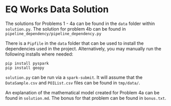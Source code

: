 # EQ Works Data Solution

The solutions for Problems 1 - 4a can be found in the `data` folder within `solution.py`. The solution for problem 4b
can be found in `pipeline_dependency/pipeline_dependency.py`

There is a `Pipfile` in the `data` folder that can be used to install the dependencies used in the project.
Alternatively, you may manually run the following installs where needed:

```
pip install pyspark
pip install geopy
```

`solution.py` can be run via a `spark-submit`. It will assume that the `DataSample.csv` and `POIList.csv` files can be
found in `tmp/data/`.

An explanation of the mathematical model created for Problem 4a can be found in `solution.md`. The bonus for that
problem can be found in `bonus.txt`.
